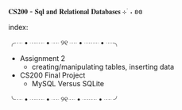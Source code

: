 𝐂𝐒𝟐𝟎𝟎 - 𝐒𝐪𝐥 𝐚𝐧𝐝 𝐑𝐞𝐥𝐚𝐭𝐢𝐨𝐧𝐚𝐥 𝐃𝐚𝐭𝐚𝐛𝐚𝐬𝐞𝐬 ⊹ ࣪ ˖ ʚɞ

index:

╭┈ • ┈┈ • ┈ ୨୧ ┈ • ┈┈ • ┈╮

- Assignment 2
    - creating/manipulating tables, inserting data
- CS200 Final Project
    - MySQL Versus SQLite

╰┈ • ┈┈ • ┈ ୨୧┈ • ┈┈ • ┈ ╯ 
